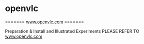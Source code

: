 openvlc
=======
======= www.openvlc.com ======= 

Preparation & Install and Illustrated  Experiments PLEASE REFER TO www.openvlc.com

